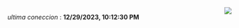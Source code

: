 

<div style="display: flex; justify-content: space-between;">
 <p align="right"><i>ultima coneccion</i> : <b>12/29/2023, 10:12:30 PM</b></p> 
 <img src="https://img.shields.io/badge/GitHub%20Action%20Status-Online-brightgreen?style=flat&logo=githubactions&logoColor=%23ffffff&labelColor=%23181717&color=%232088FF" />
</div>



